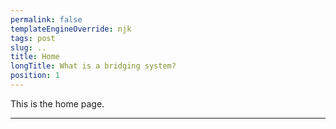 ```yaml
---
permalink: false
templateEngineOverride: njk
tags: post
slug: ..
title: Home
longTitle: What is a bridging system?
position: 1
---
```


This is the home page.

---